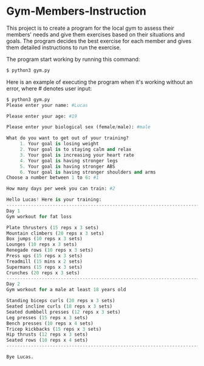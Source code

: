 # Gym-Members-Instruction

This project is to create a program for the local gym to assess their members' needs and give them exercises based on their situations and goals. The program decides the best exercise for each member and gives them detailed instructions to run the exercise.

The program start working by running this command: 

```python
$ python3 gym.py
```

Here is an example of executing the program when it's working without an error, where # denotes user input:

```python
$ python3 gym.py
Please enter your name: #Lucas

Please enter your age: #19

Please enter your biological sex (female/male): #male

What do you want to get out of your training? 
     1. Your goal is losing weight 
     2. Your goal is to staying calm and relax
     3. Your goal is increasing your heart rate
     4. Your goal is having stronger legs
     5. Your goal is having stronger ABS
     6. Your goal is having stronger shoulders and arms
Choose a number between 1 to 6: #1

How many days per week you can train: #2

Hello Lucas! Here is your training:
-------------------------------------------------------------------------------------
Day 1
Gym workout for fat loss

Plate thrusters (15 reps x 3 sets)
Mountain climbers (20 reps x 3 sets)
Box jumps (10 reps x 3 sets)
Lounges (10 reps x 3 sets)
Renegade rows (10 reps x 3 sets)
Press ups (15 reps x 3 sets)
Treadmill (15 mins x 2 sets)
Supermans (15 reps x 3 sets)
Crunches (20 reps x 3 sets)
-------------------------------------------------------------------------------------
Day 2 
Gym workout for a male at least 18 years old

Standing biceps curls (20 reps x 3 sets)
Seated incline curls (18 reps x 3 sets)
Seated dumbbell presses (12 reps x 3 sets)
Leg presses (15 reps x 3 sets)
Bench presses (10 reps x 4 sets)
Tricep kickbacks (15 reps x 3 sets)
Hip thrusts (12 reps x 3 sets)
Seated rows (10 reps x 4 sets)
-------------------------------------------------------------------------------------

Bye Lucas.
```
